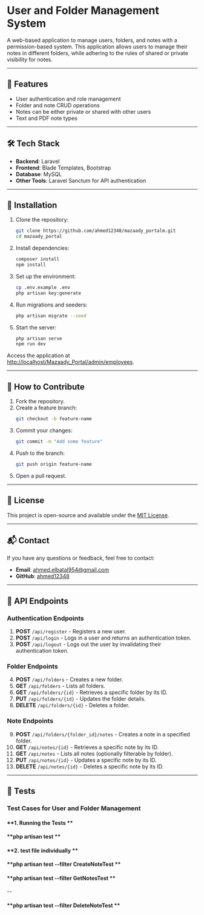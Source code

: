 # User and Folder Management System

A web-based application to manage users, folders, and notes with a permission-based system. This application allows users to manage their notes in different folders, while adhering to the rules of shared or private visibility for notes.

---

## 🌟 Features

- User authentication and role management
- Folder and note CRUD operations
- Notes can be either private or shared with other users
- Text and PDF note types

---

## 🛠️ Tech Stack

- **Backend**: Laravel
- **Frontend**: Blade Templates, Bootstrap
- **Database**: MySQL
- **Other Tools**: Laravel Sanctum for API authentication

---

## 🚀 Installation

1. Clone the repository:
    ```bash
    git clone https://github.com/ahmed12348/mazaady_portalm.git
    cd mazaady_portal
    ```

2. Install dependencies:
    ```bash
    composer install
    npm install
    ```

3. Set up the environment:
    ```bash
    cp .env.example .env
    php artisan key:generate
    ```

4. Run migrations and seeders:
    ```bash
    php artisan migrate --seed
    ```

5. Start the server:
    ```bash
    php artisan serve
    npm run dev
    ```

Access the application at [http://localhost/Mazaady_Portal/admin/employees](http://localhost/Mazaady_Portal/admin/employees).

---

## 📑 How to Contribute

1. Fork the repository.
2. Create a feature branch:
    ```bash
    git checkout -b feature-name
    ```
3. Commit your changes:
    ```bash
    git commit -m "Add some feature"
    ```
4. Push to the branch:
    ```bash
    git push origin feature-name
    ```
5. Open a pull request.

---

## 📝 License

This project is open-source and available under the [MIT License](LICENSE).

---

## 📬 Contact

If you have any questions or feedback, feel free to contact:

- **Email**: ahmed.elbatal954@gmail.com
- **GitHub**: [ahmed12348](https://github.com/ahmed12348)

---

## 🚀 API Endpoints

### **Authentication Endpoints**

1. **POST** `/api/register` - Registers a new user.
2. **POST** `/api/login` - Logs in a user and returns an authentication token.
3. **POST** `/api/logout` - Logs out the user by invalidating their authentication token.

### **Folder Endpoints**

4. **POST** `/api/folders` - Creates a new folder.
5. **GET** `/api/folders` - Lists all folders.
6. **GET** `/api/folders/{id}` - Retrieves a specific folder by its ID.
7. **PUT** `/api/folders/{id}` - Updates the folder details.
8. **DELETE** `/api/folders/{id}` - Deletes a folder.

### **Note Endpoints**

9. **POST** `/api/folders/{folder_id}/notes` - Creates a note in a specified folder.
10. **GET** `/api/notes/{id}` - Retrieves a specific note by its ID.
11. **GET** `/api/notes` - Lists all notes (optionally filterable by folder).
12. **PUT** `/api/notes/{id}` - Updates a specific note by its ID.
13. **DELETE** `/api/notes/{id}` - Deletes a specific note by its ID.

---

## 📝 Tests

### **Test Cases for User and Folder Management**

#### **1. Running the Tests **
#### **php artisan test **

#### **2.  test file individually **
#### **php artisan test --filter CreateNoteTest **
#### **php artisan test --filter GetNotesTest **



--
#### **php artisan test --filter DeleteNoteTest **




